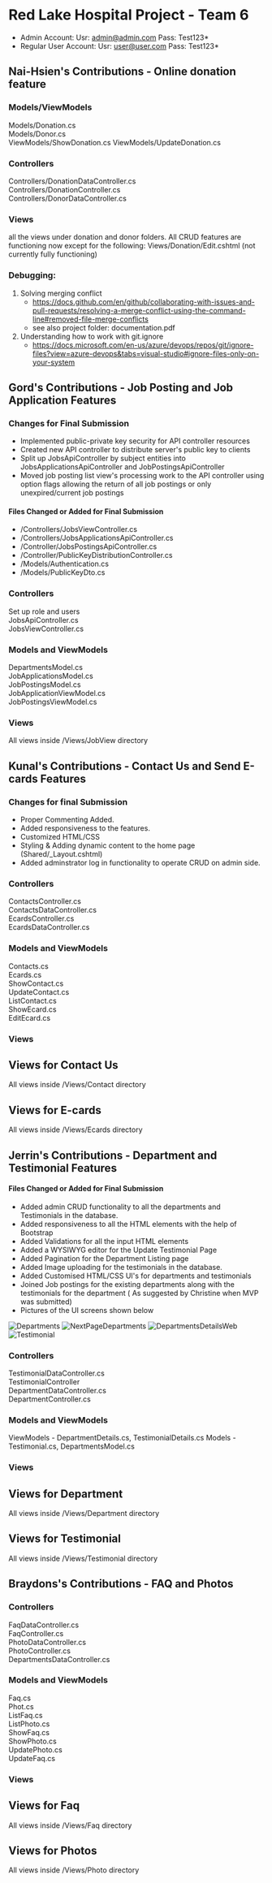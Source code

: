 # Red Lake Hospital Project - Team 6

- Admin Account: Usr: admin@admin.com Pass: Test123*
- Regular User Account: Usr: user@user.com Pass: Test123*


## Nai-Hsien's Contributions - Online donation feature
### Models/ViewModels 
Models/Donation.cs <br />
Models/Donor.cs <br />
ViewModels/ShowDonation.cs
ViewModels/UpdateDonation.cs
### Controllers
Controllers/DonationDataController.cs <br />
Controllers/DonationController.cs <br />
Controllers/DonorDataController.cs <br />
### Views
all the views under donation and donor folders. All CRUD features are functioning now except for the following:
Views/Donation/Edit.cshtml (not currently fully functioning) <br />

### Debugging:
1. Solving merging conflict <br />
    - https://docs.github.com/en/github/collaborating-with-issues-and-pull-requests/resolving-a-merge-conflict-using-the-command-line#removed-file-merge-conflicts
    - see also project folder: documentation.pdf
2. Understanding how to work with git.ignore <br />
    - https://docs.microsoft.com/en-us/azure/devops/repos/git/ignore-files?view=azure-devops&tabs=visual-studio#ignore-files-only-on-your-system

## Gord's Contributions - Job Posting and Job Application Features

### Changes for Final Submission
- Implemented public-private key security for API controller resources
- Created new API controller to distribute server's public key to clients
- Split up JobsApiController by subject entities into JobsApplicationsApiController and JobPostingsApiController
- Moved job posting list view's processing work to the API controller using option flags allowing the return of all job postings or only unexpired/current job postings

#### Files Changed or Added for Final Submission
- /Controllers/JobsViewController.cs
- /Controllers/JobsApplicationsApiController.cs
- /Controller/JobsPostingsApiController.cs
- /Controller/PublicKeyDistributionController.cs
- /Models/Authentication.cs
- /Models/PublicKeyDto.cs

### Controllers
Set up role and users <br />
JobsApiController.cs <br />
JobsViewController.cs <br />

### Models and ViewModels
DepartmentsModel.cs <br />
JobApplicationsModel.cs <br />
JobPostingsModel.cs <br />
JobApplicationViewModel.cs <br />
JobPostingsViewModel.cs <br />

### Views
All views inside /Views/JobView directory


## Kunal's Contributions - Contact Us and Send E-cards Features

### Changes for final Submission 
- Proper Commenting Added.
- Added responsiveness to the features.
- Customized HTML/CSS
- Styling & Adding dynamic content to the home page (Shared/_Layout.cshtml)
- Added adminstrator log in functionality to operate CRUD on admin side.

### Controllers
ContactsController.cs <br />
ContactsDataController.cs <br />
EcardsController.cs <br />
EcardsDataController.cs <br />

### Models and ViewModels
Contacts.cs <br />
Ecards.cs <br />
ShowContact.cs <br />
UpdateContact.cs <br />
ListContact.cs <br />
ShowEcard.cs <br />
EditEcard.cs <br />

### Views
## Views for Contact Us
All views inside /Views/Contact directory
## Views for E-cards
All views inside /Views/Ecards directory

## Jerrin's Contributions - Department and Testimonial Features

#### Files Changed or Added for Final Submission
- Added admin CRUD functionality to all the departments and Testimonials in the database.
- Added responsiveness to all the HTML elements with the help of Bootstrap
- Added Validations for all the input HTML elements
- Added a WYSIWYG editor for the Update Testimonial Page
- Added Pagination for the Department Listing page
- Added Image uploading for the testimonials in the database.
- Added Customised HTML/CSS UI's for departments and testimonials
- Joined Job postings for the existing departments along with the testimonials for the department ( As suggested by Christine when MVP was submitted)
- Pictures of the UI screens shown below
  
![Departments](Content/JerrinImages/DepartmentsPage1.png)
![NextPageDepartments](Content/JerrinImages/Nextdepartments.png)
![DepartmentsDetailsWeb](Content/JerrinImages/DepartmentDetailsWeb.png)
![Testimonial](Content/JerrinImages/EditTestimonial.png)



### Controllers

TestimonialDataController.cs <br />
TestimonialController <br />
DepartmentDataController.cs <br />
DepartmentController.cs <br />

### Models and ViewModels

ViewModels - DepartmentDetails.cs, TestimonialDetails.cs
Models - Testimonial.cs, DepartmentsModel.cs

### Views
## Views for Department
All views inside /Views/Department directory
## Views for Testimonial
All views inside /Views/Testimonial directory


## Braydons's Contributions - FAQ and Photos

### Controllers
FaqDataController.cs <br />
FaqController.cs <br />
PhotoDataController.cs <br />
PhotoController.cs <br />
DepartmentsDataController.cs

### Models and ViewModels
Faq.cs <br />
Phot.cs <br />
ListFaq.cs <br />
ListPhoto.cs <br />
ShowFaq.cs <br />
ShowPhoto.cs <br />
UpdatePhoto.cs <br />
UpdateFaq.cs <br />

### Views
## Views for Faq
All views inside /Views/Faq directory
## Views for Photos
All views inside /Views/Photo directory
